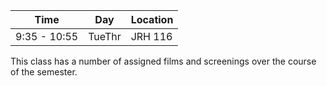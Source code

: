 Time | Day | Location
---|---|---
9:35 - 10:55 | TueThr | JRH 116

This class has a number of assigned films and screenings over the course of the semester.